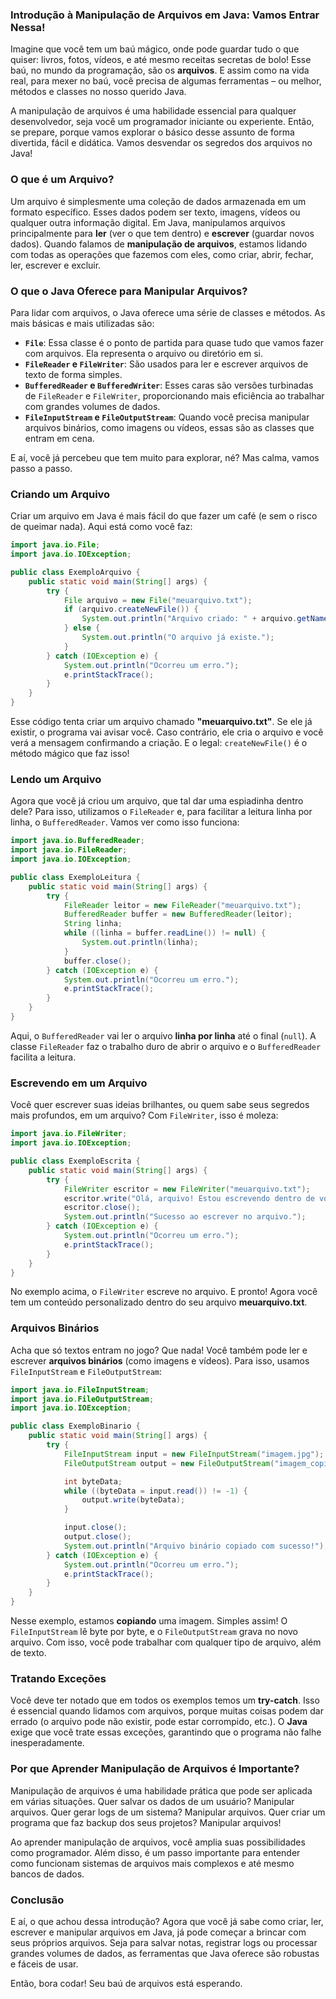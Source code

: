 ### Introdução à Manipulação de Arquivos em Java: Vamos Entrar Nessa!

Imagine que você tem um baú mágico, onde pode guardar tudo o que quiser: livros, fotos, vídeos, e até mesmo receitas secretas de bolo! Esse baú, no mundo da programação, são os **arquivos**. E assim como na vida real, para mexer no baú, você precisa de algumas ferramentas – ou melhor, métodos e classes no nosso querido Java.

A manipulação de arquivos é uma habilidade essencial para qualquer desenvolvedor, seja você um programador iniciante ou experiente. Então, se prepare, porque vamos explorar o básico desse assunto de forma divertida, fácil e didática. Vamos desvendar os segredos dos arquivos no Java!

### O que é um Arquivo?

Um arquivo é simplesmente uma coleção de dados armazenada em um formato específico. Esses dados podem ser texto, imagens, vídeos ou qualquer outra informação digital. Em Java, manipulamos arquivos principalmente para **ler** (ver o que tem dentro) e **escrever** (guardar novos dados). Quando falamos de **manipulação de arquivos**, estamos lidando com todas as operações que fazemos com eles, como criar, abrir, fechar, ler, escrever e excluir.

### O que o Java Oferece para Manipular Arquivos?

Para lidar com arquivos, o Java oferece uma série de classes e métodos. As mais básicas e mais utilizadas são:

- **`File`**: Essa classe é o ponto de partida para quase tudo que vamos fazer com arquivos. Ela representa o arquivo ou diretório em si.
- **`FileReader` e `FileWriter`**: São usados para ler e escrever arquivos de texto de forma simples.
- **`BufferedReader` e `BufferedWriter`**: Esses caras são versões turbinadas de `FileReader` e `FileWriter`, proporcionando mais eficiência ao trabalhar com grandes volumes de dados.
- **`FileInputStream` e `FileOutputStream`**: Quando você precisa manipular arquivos binários, como imagens ou vídeos, essas são as classes que entram em cena.

E aí, você já percebeu que tem muito para explorar, né? Mas calma, vamos passo a passo.

### Criando um Arquivo

Criar um arquivo em Java é mais fácil do que fazer um café (e sem o risco de queimar nada). Aqui está como você faz:

```java
import java.io.File;
import java.io.IOException;

public class ExemploArquivo {
    public static void main(String[] args) {
        try {
            File arquivo = new File("meuarquivo.txt");
            if (arquivo.createNewFile()) {
                System.out.println("Arquivo criado: " + arquivo.getName());
            } else {
                System.out.println("O arquivo já existe.");
            }
        } catch (IOException e) {
            System.out.println("Ocorreu um erro.");
            e.printStackTrace();
        }
    }
}
```

Esse código tenta criar um arquivo chamado **"meuarquivo.txt"**. Se ele já existir, o programa vai avisar você. Caso contrário, ele cria o arquivo e você verá a mensagem confirmando a criação. E o legal: `createNewFile()` é o método mágico que faz isso!

### Lendo um Arquivo

Agora que você já criou um arquivo, que tal dar uma espiadinha dentro dele? Para isso, utilizamos o `FileReader` e, para facilitar a leitura linha por linha, o `BufferedReader`. Vamos ver como isso funciona:

```java
import java.io.BufferedReader;
import java.io.FileReader;
import java.io.IOException;

public class ExemploLeitura {
    public static void main(String[] args) {
        try {
            FileReader leitor = new FileReader("meuarquivo.txt");
            BufferedReader buffer = new BufferedReader(leitor);
            String linha;
            while ((linha = buffer.readLine()) != null) {
                System.out.println(linha);
            }
            buffer.close();
        } catch (IOException e) {
            System.out.println("Ocorreu um erro.");
            e.printStackTrace();
        }
    }
}
```

Aqui, o `BufferedReader` vai ler o arquivo **linha por linha** até o final (`null`). A classe `FileReader` faz o trabalho duro de abrir o arquivo e o `BufferedReader` facilita a leitura.

### Escrevendo em um Arquivo

Você quer escrever suas ideias brilhantes, ou quem sabe seus segredos mais profundos, em um arquivo? Com `FileWriter`, isso é moleza:

```java
import java.io.FileWriter;
import java.io.IOException;

public class ExemploEscrita {
    public static void main(String[] args) {
        try {
            FileWriter escritor = new FileWriter("meuarquivo.txt");
            escritor.write("Olá, arquivo! Estou escrevendo dentro de você.");
            escritor.close();
            System.out.println("Sucesso ao escrever no arquivo.");
        } catch (IOException e) {
            System.out.println("Ocorreu um erro.");
            e.printStackTrace();
        }
    }
}
```

No exemplo acima, o `FileWriter` escreve no arquivo. E pronto! Agora você tem um conteúdo personalizado dentro do seu arquivo **meuarquivo.txt**.

### Arquivos Binários

Acha que só textos entram no jogo? Que nada! Você também pode ler e escrever **arquivos binários** (como imagens e vídeos). Para isso, usamos `FileInputStream` e `FileOutputStream`:

```java
import java.io.FileInputStream;
import java.io.FileOutputStream;
import java.io.IOException;

public class ExemploBinario {
    public static void main(String[] args) {
        try {
            FileInputStream input = new FileInputStream("imagem.jpg");
            FileOutputStream output = new FileOutputStream("imagem_copia.jpg");

            int byteData;
            while ((byteData = input.read()) != -1) {
                output.write(byteData);
            }

            input.close();
            output.close();
            System.out.println("Arquivo binário copiado com sucesso!");
        } catch (IOException e) {
            System.out.println("Ocorreu um erro.");
            e.printStackTrace();
        }
    }
}
```

Nesse exemplo, estamos **copiando** uma imagem. Simples assim! O `FileInputStream` lê byte por byte, e o `FileOutputStream` grava no novo arquivo. Com isso, você pode trabalhar com qualquer tipo de arquivo, além de texto.

### Tratando Exceções

Você deve ter notado que em todos os exemplos temos um **try-catch**. Isso é essencial quando lidamos com arquivos, porque muitas coisas podem dar errado (o arquivo pode não existir, pode estar corrompido, etc.). O **Java** exige que você trate essas exceções, garantindo que o programa não falhe inesperadamente.

### Por que Aprender Manipulação de Arquivos é Importante?

Manipulação de arquivos é uma habilidade prática que pode ser aplicada em várias situações. Quer salvar os dados de um usuário? Manipular arquivos. Quer gerar logs de um sistema? Manipular arquivos. Quer criar um programa que faz backup dos seus projetos? Manipular arquivos!

Ao aprender manipulação de arquivos, você amplia suas possibilidades como programador. Além disso, é um passo importante para entender como funcionam sistemas de arquivos mais complexos e até mesmo bancos de dados.

### Conclusão

E aí, o que achou dessa introdução? Agora que você já sabe como criar, ler, escrever e manipular arquivos em Java, já pode começar a brincar com seus próprios arquivos. Seja para salvar notas, registrar logs ou processar grandes volumes de dados, as ferramentas que Java oferece são robustas e fáceis de usar.

Então, bora codar! Seu baú de arquivos está esperando.